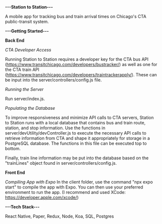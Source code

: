
**---Station to Station---**

A mobile app for tracking bus and train arrival times on Chicago's CTA public-transit system.

**---Getting Started---**

**Back End**

*CTA Developer Access*

Running Station to Station requires a developer key for the CTA bus API (https://www.transitchicago.com/developers/bustracker/) as well as one for the CTA train API (https://www.transitchicago.com/developers/traintrackerapply/). These can be input into the server/controllers/config.js file.

*Running the Server*

Run server/index.js.

*Populating the Database*

To improve responsiveness and minimize API calls to CTA servers, Station to Station runs with a local database that contains bus and train route, station, and stop information. Use the functions in server/devUtility/devController.js to execute the necessary API calls to retrieve information from CTA and shape it appropriately for storage in a PostgreSQL database. The functions in this file can be executed top to bottom.

Finally, train line information may be put into the database based on the "trainLines" object found in server/controllers/config.js.

**Front End**

*Compiling App with Expo*
In the client folder, use the command "npx expo start" to compile the app with Expo. You can then use your preferred environment to run the app. (I recommend and used XCode: https://developer.apple.com/xcode/)

**---Tech Stack---**

React Native, Paper, Redux, Node, Koa, SQL, Postgres
